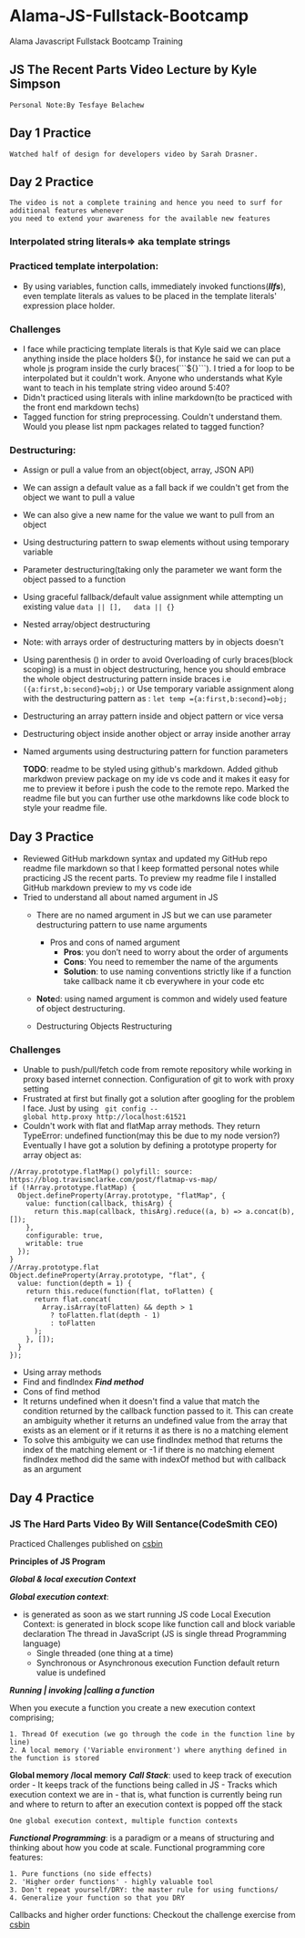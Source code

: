 # Alama-JS-Fullstack-Bootcamp
Alama Javascript Fullstack Bootcamp Training
## JS The Recent Parts Video Lecture by Kyle Simpson
    Personal Note:By Tesfaye Belachew 
## Day 1 Practice
    Watched half of design for developers video by Sarah Drasner.
## Day 2 Practice		 
    The video is not a complete training and hence you need to surf for additional features whenever
    you need to extend your awareness for the available new features
### Interpolated string literals=> aka template strings
### Practiced template interpolation:
-   By using variables, function calls, immediately invoked functions(***IIfs***), even template literals as values to be placed in the template literals' expression place holder.

### Challenges
-   I face while practicing template literals is that Kyle said we can place anything inside the place holders ${}, for instance he said we can put a whole js program inside the curly braces(```${}```). I tried a for loop to be interpolated but it couldn't work. Anyone who understands what Kyle want to teach in his template string video around 5:40?
- Didn't practiced using literals with inline markdown(to be practiced with the front end markdown techs)
- Tagged function for string preprocessing. Couldn't understand them. Would you please list npm packages related to tagged function?

### Destructuring:
-  Assign or pull a value from an object(object, array, JSON API)
-  We can assign a default  value as a fall back if we  couldn't get from the object we want to pull a value
-  We can also give a new name for the value we want to pull from an object
-  Using destructuring pattern to swap elements without using temporary variable
-  Parameter destructuring(taking only the parameter we want form the object passed to a function
-  Using graceful fallback/default value assignment  while attempting un existing value  ```data || [],   data || {} ```
-  Nested array/object destructuring
-  Note: with arrays order of destructuring matters by in objects doesn't
-  Using parenthesis () in order to avoid Overloading of curly braces(block scoping) is a must in object destructuring, hence you should embrace the whole object destructuring pattern inside braces i.e ```({a:first,b:second}=obj;)``` or Use temporary variable assignment along with the destructuring pattern as : ```let temp ={a:first,b:second}=obj;```
-   Destructuring an array pattern inside and object pattern or vice versa
-   Destructuring object inside another object or array inside another array
-   Named arguments using destructuring pattern for function parameters

    **TODO**: readme to be styled using github's markdown. Added github markdwon preview package on my ide vs code and it makes it easy for me to preview it before i push the code to the remote repo. Marked the readme file but you can further use othe markdowns like code block to style your readme file.
    
## Day 3 Practice
-   Reviewed GitHub markdown syntax and updated my GitHub repo readme file markdown so that I keep formatted personal notes while practicing JS the recent parts. To preview my readme file I installed GitHub markdown preview to my vs code ide
- Tried to understand all about named argument in JS
    -   There are no named argument in JS but we can use parameter destructuring pattern to use name arguments
		-   Pros and cons of named argument
			- **Pros**: you don’t need to worry about the order of arguments
			- **Cons**: You need to remember the name of the arguments
			- **Solution**: to use naming conventions strictly like if a function take callback name it cb everywhere in your code etc
		
	- **Note**d: using named argument is common and widely used feature of object destructuring.
	- Destructuring Objects Restructuring
### Challenges
-   Unable to push/pull/fetch code from remote repository while working in proxy based internet connection. Configuration of git to work with proxy setting
-   Frustrated at first but finally got a solution after googling for the problem I face.  Just by using ```
		git config --global http.proxy http://localhost:61521```
- Couldn't work with flat and flatMap array methods. They return TypeError: undefined function(may this be due to my node version?)
Eventually I have got a solution by defining a prototype property for array object as: 
```
//Array.prototype.flatMap() polyfill: source: https://blog.travismclarke.com/post/flatmap-vs-map/
if (!Array.prototype.flatMap) {
  Object.defineProperty(Array.prototype, "flatMap", {
    value: function(callback, thisArg) {
      return this.map(callback, thisArg).reduce((a, b) => a.concat(b), []);
    },
    configurable: true,
    writable: true
  });
} 
//Array.prototype.flat 
Object.defineProperty(Array.prototype, "flat", {
  value: function(depth = 1) {
    return this.reduce(function(flat, toFlatten) {
      return flat.concat(
        Array.isArray(toFlatten) && depth > 1
          ? toFlatten.flat(depth - 1)
          : toFlatten
      );
    }, []);
  }
});

```

	
 - Using array methods
 - Find and findIndex
	***Find method***
 - Cons of find method
 - It returns undefined when it doesn't find a value that match the condition returned by the callback function passed to it. This can create an ambiguity whether it returns an undefined value from the array that exists as an element or if it returns it as there is no a matching element
-   To solve this ambiguity we can use findIndex method that returns the index of the matching element or -1 if there is no matching element
	   findIndex method did the same with indexOf method but with callback as an argument
## Day 4 Practice
### JS The Hard Parts Video By Will Sentance(CodeSmith CEO)
 Practiced Challenges published on [csbin](http://csbin.io/callbacks)
 
**Principles of JS Program**

  ***Global & local execution Context***

  ***Global execution context***: 
  - is generated as soon as we start running JS code
		Local Execution Context: is generated in block scope like function call and block variable declaration
The thread in JavaScript (JS is single thread Programming language)
	- Single threaded (one thing at a time) 
	- Synchronous or Asynchronous execution
Function default return value is undefined

***Running | invoking |calling a function***

When you execute a function you create a new execution context comprising;

	1. Thread Of execution (we go through the code in the function line by line) 
	2. A local memory ('Variable environment') where anything defined in the function is stored 

**Global memory /local memory** 
***Call Stack***: used to keep track of execution order 
	- It keeps track of the functions being called in JS 
	- Tracks which execution context we are in - that is, what 
	function is currently being run and where to return to 
	after an execution context is popped off the stack 
	
	One global execution context, multiple function contexts 
	
	
***Functional Programming***: is a paradigm or a means of structuring and thinking about how you code at scale.
Functional programming core features:

	1. Pure functions (no side effects) 
	2. 'Higher order functions' - highly valuable tool 
	3. Don't repeat yourself/DRY: the master rule for using functions/
	4. Generalize your function so that you DRY

Callbacks and higher order functions:
Checkout the challenge exercise from [csbin](http://csbin.io/callbacks)